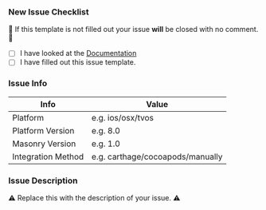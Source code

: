 ### New Issue Checklist

🚫 If this template is not filled out your issue **will** be closed with no comment. 🚫

* [ ] I have looked at the [Documentation](https://github.com/SnapKit/Masonry/blob/master/README.md)
* [ ] I have filled out this issue template.

### Issue Info

 Info                    | Value                               |
-------------------------|-------------------------------------|
 Platform                | e.g. ios/osx/tvos
 Platform Version        | e.g. 8.0
 Masonry Version         | e.g. 1.0
 Integration Method      | e.g. carthage/cocoapods/manually
 

### Issue Description

⚠️ Replace this with the description of your issue. ⚠️ 
